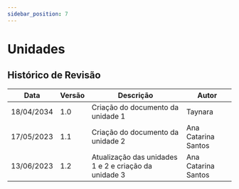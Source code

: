 ```yaml
---
sidebar_position: 7
---
```


# Unidades

## Histórico de Revisão

| Data       | Versão | Descrição                                             | Autor               |
| ---------- | ------ | ----------------------------------------------------- | ------------------- |
| 18/04/2034 | 1.0    | Criação do documento da unidade 1                     | Taynara             |
| 17/05/2023 | 1.1    | Criação do documento da unidade 2                     | Ana Catarina Santos |
| 13/06/2023 | 1.2    | Atualização das unidades 1 e 2 e criação da unidade 3 | Ana Catarina Santos |
